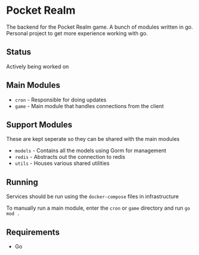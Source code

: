 # Pocket Realm

The backend for the Pocket Realm game.  A bunch of modules written in go.  Personal project to get more experience working with go.

## Status
Actively being worked on

## Main Modules

* `cron` - Responsible for doing updates
* `game` - Main module that handles connections from the client

## Support Modules

These are kept seperate so they can be shared with the main modules

* `models` - Contains all the models using Gorm for management
* `redis` - Abstracts out the connection to redis
* `utils` - Houses various shared utilities

## Running

Services should be run using the `docker-compose` files in infrastructure

To manually run a main module, enter the `cron` or `game` directory and run `go mod .`

## Requirements

* Go

